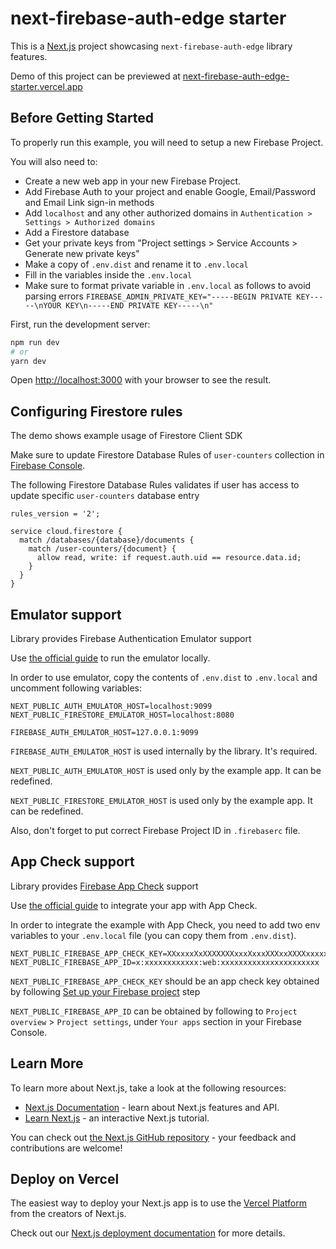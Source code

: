 # next-firebase-auth-edge starter

This is a [Next.js](https://nextjs.org/) project showcasing `next-firebase-auth-edge` library features.

Demo of this project can be previewed at [next-firebase-auth-edge-starter.vercel.app](https://next-firebase-auth-edge-starter.vercel.app)

## Before Getting Started

To properly run this example, you will need to setup a new Firebase Project.

You will also need to:

- Create a new web app in your new Firebase Project.
- Add Firebase Auth to your project and enable Google, Email/Password and Email Link sign-in methods
- Add `localhost` and any other authorized domains in `Authentication > Settings > Authorized domains`
- Add a Firestore database
- Get your private keys from "Project settings > Service Accounts > Generate new private keys"
- Make a copy of `.env.dist` and rename it to `.env.local`
- Fill in the variables inside the `.env.local`
- Make sure to format private variable in `.env.local` as follows to avoid parsing errors `FIREBASE_ADMIN_PRIVATE_KEY="-----BEGIN PRIVATE KEY-----\nYOUR KEY\n-----END PRIVATE KEY-----\n"`

First, run the development server:

```bash
npm run dev
# or
yarn dev
```

Open [http://localhost:3000](http://localhost:3000) with your browser to see the result.

## Configuring Firestore rules

The demo shows example usage of Firestore Client SDK

Make sure to update Firestore Database Rules of `user-counters` collection in [Firebase Console](https://console.firebase.google.com/).

The following Firestore Database Rules validates if user has access to update specific `user-counters` database entry

```
rules_version = '2';

service cloud.firestore {
  match /databases/{database}/documents {
    match /user-counters/{document} {
      allow read, write: if request.auth.uid == resource.data.id;
    }
  }
}
```


## Emulator support

Library provides Firebase Authentication Emulator support

Use [the official guide](https://firebase.google.com/docs/emulator-suite/connect_auth) to run the emulator locally.

In order to use emulator, copy the contents of `.env.dist` to `.env.local` and uncomment following variables:

```shell
NEXT_PUBLIC_AUTH_EMULATOR_HOST=localhost:9099
NEXT_PUBLIC_FIRESTORE_EMULATOR_HOST=localhost:8080

FIREBASE_AUTH_EMULATOR_HOST=127.0.0.1:9099
```

`FIREBASE_AUTH_EMULATOR_HOST` is used internally by the library. It's required.

`NEXT_PUBLIC_AUTH_EMULATOR_HOST` is used only by the example app. It can be redefined.

`NEXT_PUBLIC_FIRESTORE_EMULATOR_HOST` is used only by the example app. It can be redefined.

Also, don't forget to put correct Firebase Project ID in `.firebaserc` file.

## App Check support

Library provides [Firebase App Check](https://firebase.google.com/docs/app-check) support

Use [the official guide](https://firebase.google.com/docs/app-check/web/recaptcha-enterprise-provider) to integrate your app with App Check.

In order to integrate the example with App Check, you need to add two env variables to your `.env.local` file (you can copy them from `.env.dist`).

```shell
NEXT_PUBLIC_FIREBASE_APP_CHECK_KEY=XXxxxxXxXXXXXXXxxxXxxxXXXxxXXXXxxxxxXX_X
NEXT_PUBLIC_FIREBASE_APP_ID=x:xxxxxxxxxxxx:web:xxxxxxxxxxxxxxxxxxxxxx
```

`NEXT_PUBLIC_FIREBASE_APP_CHECK_KEY` should be an app check key obtained by following [Set up your Firebase project](https://firebase.google.com/docs/app-check/web/recaptcha-enterprise-provider#project-setup) step

`NEXT_PUBLIC_FIREBASE_APP_ID` can be obtained by following to `Project overview` > `Project settings`, under `Your apps` section in your Firebase Console.

## Learn More

To learn more about Next.js, take a look at the following resources:

- [Next.js Documentation](https://nextjs.org/docs) - learn about Next.js features and API.
- [Learn Next.js](https://nextjs.org/learn) - an interactive Next.js tutorial.

You can check out [the Next.js GitHub repository](https://github.com/vercel/next.js/) - your feedback and contributions are welcome!

## Deploy on Vercel

The easiest way to deploy your Next.js app is to use the [Vercel Platform](https://vercel.com/new?utm_medium=default-template&filter=next.js&utm_source=create-next-app&utm_campaign=create-next-app-readme) from the creators of Next.js.

Check out our [Next.js deployment documentation](https://nextjs.org/docs/deployment) for more details.
